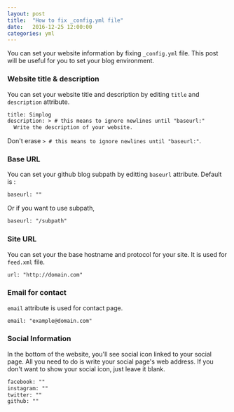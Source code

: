 ```yaml
---
layout: post
title:  "How to fix _config.yml file"
date:   2016-12-25 12:00:00
categories: yml
---
```



You can set your website information by fixing `_config.yml` file.
This post will be useful for you to set your blog environment.


### Website title & description

You can set your website title and description by editing `title` and `description` attribute.

```xml
title: Simplog
description: > # this means to ignore newlines until "baseurl:"
  Write the description of your website.
```

Don't erase `> # this means to ignore newlines until "baseurl:"`.


### Base URL

You can set your github blog subpath by editting `baseurl` attribute.
Default is :

```xml
baseurl: ""
```

Or if you want to use subpath,

```xml
baseurl: "/subpath"
```


### Site URL

You can set your the base hostname and protocol for your site.
It is used for `feed.xml` file.

```xml
url: "http://domain.com"
```


### Email for contact

`email` attribute is used for contact page.

```xml
email: "example@domain.com"
```


### Social Information

In the bottom of the website, you'll see social icon linked to your social page.
All you need to do is write your social page's web address.
If you don't want to show your social icon, just leave it blank.

```xml
facebook: ""
instagram: ""
twitter: ""
github: ""
```
